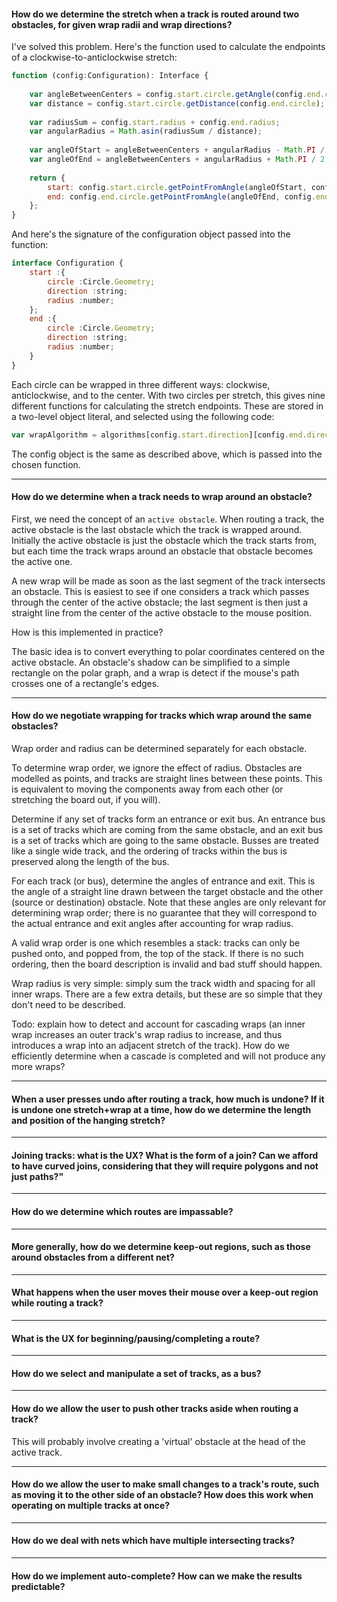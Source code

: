 #### How do we determine the stretch when a track is routed around two obstacles, for given wrap radii and wrap directions?

I've solved this problem. Here's the function used to calculate the endpoints of a clockwise-to-anticlockwise stretch:
```javascript
function (config:Configuration): Interface {
    
    var angleBetweenCenters = config.start.circle.getAngle(config.end.circle);
    var distance = config.start.circle.getDistance(config.end.circle);
    
    var radiusSum = config.start.radius + config.end.radius;
    var angularRadius = Math.asin(radiusSum / distance);
    
    var angleOfStart = angleBetweenCenters + angularRadius - Math.PI / 2;
    var angleOfEnd = angleBetweenCenters + angularRadius + Math.PI / 2;
    
    return {
        start: config.start.circle.getPointFromAngle(angleOfStart, config.start.radius),
        end: config.end.circle.getPointFromAngle(angleOfEnd, config.end.radius),
    };
}
```

And here's the signature of the configuration object passed into the function:
```javascript
interface Configuration {
    start :{
        circle :Circle.Geometry;
        direction :string;
        radius :number;
    };
    end :{
        circle :Circle.Geometry;
        direction :string;
        radius :number;
    }
}
```

Each circle can be wrapped in three different ways: clockwise, anticlockwise, and to the center. With two circles per stretch, this gives nine different functions for calculating the stretch endpoints. These are stored in a two-level object literal, and selected using the following code:

```javascript
var wrapAlgorithm = algorithms[config.start.direction][config.end.direction];
```

The config object is the same as described above, which is passed into the chosen function.


----------------------------------------------------------------------------------------------------
#### How do we determine when a track needs to wrap around an obstacle?

First, we need the concept of an ```active obstacle```. When routing a track, the active obstacle is the last obstacle which the track is wrapped around. Initially the active obstacle is just the obstacle which the track starts from, but each time the track wraps around an obstacle that obstacle becomes the active one.

A new wrap will be made as soon as the last segment of the track intersects an obstacle. This is easiest to see if one considers a track which passes through the center of the active obstacle; the last segment is then just a straight line from the center of the active obstacle to the mouse position. 

How is this implemented in practice?

The basic idea is to convert everything to polar coordinates centered on the active obstacle. An obstacle's shadow can be simplified to a simple rectangle on the polar graph, and a wrap is detect if the mouse's path crosses one of a rectangle's edges.


----------------------------------------------------------------------------------------------------
#### How do we negotiate wrapping for tracks which wrap around the same obstacles?

Wrap order and radius can be determined separately for each obstacle.

To determine wrap order, we ignore the effect of radius. Obstacles are modelled as points, and tracks are straight lines between these points. This is equivalent to moving the components away from each other (or stretching the board out, if you will).

Determine if any set of tracks form an entrance or exit bus. An entrance bus is a set of tracks which are coming from the same obstacle, and an exit bus is a set of tracks which are going to the same obstacle. Busses are treated like a single wide track, and the ordering of tracks within the bus is preserved along the length of the bus.

For each track (or bus), determine the angles of entrance and exit. This is the angle of a straight line drawn between the target obstacle and the other (source or destination) obstacle. Note that these angles are only relevant for determining wrap order; there is no guarantee that they will correspond to the actual entrance and exit angles after accounting for wrap radius.

A valid wrap order is one which resembles a stack: tracks can only be pushed onto, and popped from, the top of the stack. If there is no such ordering, then the board description is invalid and bad stuff should happen.

Wrap radius is very simple: simply sum the track width and spacing for all inner wraps. There are a few extra details, but these are so simple that they don't need to be described.

Todo: explain how to detect and account for cascading wraps (an inner wrap increases an outer track's wrap radius to increase, and thus introduces a wrap into an adjacent stretch of the track). How do we efficiently determine when a cascade is completed and will not produce any more wraps? 


----------------------------------------------------------------------------------------------------
#### When a user presses undo after routing a track, how much is undone? If it is undone one stretch+wrap at a time, how do we determine the length and position of the hanging stretch?

----------------------------------------------------------------------------------------------------
#### Joining tracks: what is the UX? What is the form of a join? Can we afford to have curved joins, considering that they will require polygons and not just paths?"


----------------------------------------------------------------------------------------------------
#### How do we determine which routes are impassable?


----------------------------------------------------------------------------------------------------
#### More generally, how do we determine keep-out regions, such as those around obstacles from a different net?


----------------------------------------------------------------------------------------------------
#### What happens when the user moves their mouse over a keep-out region while routing a track?


----------------------------------------------------------------------------------------------------
#### What is the UX for beginning/pausing/completing a route?


----------------------------------------------------------------------------------------------------
#### How do we select and manipulate a set of tracks, as a bus?


----------------------------------------------------------------------------------------------------
#### How do we allow the user to push other tracks aside when routing a track?

This will probably involve creating a 'virtual' obstacle at the head of the active track.


----------------------------------------------------------------------------------------------------
#### How do we allow the user to make small changes to a track's route, such as moving it to the other side of an obstacle? How does this work when operating on multiple tracks at once?


----------------------------------------------------------------------------------------------------
#### How do we deal with nets which have multiple intersecting tracks?


----------------------------------------------------------------------------------------------------
#### How do we implement auto-complete? How can we make the results predictable?

















